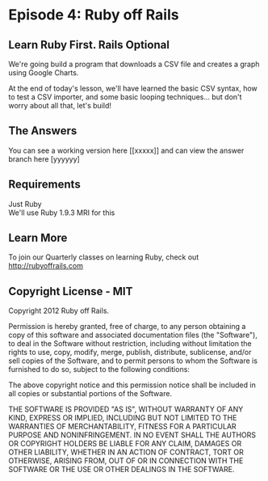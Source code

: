 Episode 4: Ruby off Rails
=========================

Learn Ruby First. Rails Optional
--------------------------------

We're going build a program that downloads a CSV file and creates a graph using Google Charts. 

At the end of today's lesson, we'll have learned the basic CSV syntax, how to test a CSV importer, and some basic looping techniques… but don't worry about all that, let's build!

The Answers
-----------

You can see a working version here [[xxxxx]] and can view the answer branch here [yyyyyy]

Requirements
------------

Just Ruby  
We'll use Ruby 1.9.3 MRI for this

Learn More
----------

To join our Quarterly classes on learning Ruby, check out http://rubyoffrails.com

Copyright License - MIT
---------

Copyright 2012 Ruby off Rails.

Permission is hereby granted, free of charge, to any person obtaining a copy of this software and associated documentation files (the "Software"), to deal in the Software without restriction, including without limitation the rights to use, copy, modify, merge, publish, distribute, sublicense, and/or sell copies of the Software, and to permit persons to whom the Software is furnished to do so, subject to the following conditions:

The above copyright notice and this permission notice shall be included in all copies or substantial portions of the Software.

THE SOFTWARE IS PROVIDED "AS IS", WITHOUT WARRANTY OF ANY KIND, EXPRESS OR IMPLIED, INCLUDING BUT NOT LIMITED TO THE WARRANTIES OF MERCHANTABILITY, FITNESS FOR A PARTICULAR PURPOSE AND NONINFRINGEMENT. IN NO EVENT SHALL THE AUTHORS OR COPYRIGHT HOLDERS BE LIABLE FOR ANY CLAIM, DAMAGES OR OTHER LIABILITY, WHETHER IN AN ACTION OF CONTRACT, TORT OR OTHERWISE, ARISING FROM, OUT OF OR IN CONNECTION WITH THE SOFTWARE OR THE USE OR OTHER DEALINGS IN THE SOFTWARE.
